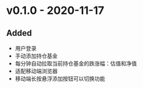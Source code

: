 # v0.1.0 - 2020-11-17
## Added
- 用户登录
- 手动添加持仓基金
- 每分钟自动拉取当前持仓基金的跌涨幅：估值和净值
- 适配移动端浏览器
- 移动端长按悬浮添加按钮可以切换功能
